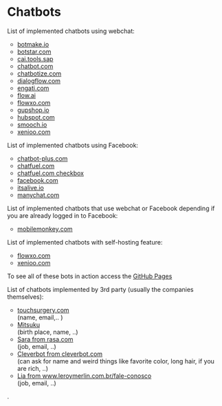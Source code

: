 # Chatbots
List of implemented chatbots using webchat:

<ul style="list-style-type:circle;">
  <li><a href="botmake.html">botmake.io</a></li>
  <li><a href="botstar.html">botstar.com</a></li>
  <li><a href="SAPCAI.html">cai.tools.sap</a></li>
  <li><a href="chatbot.html">chatbot.com</a></li>
  <li><a href="chatbotize.html">chatbotize.com</a></li>
  <li><a href="dialogflow.html">dialogflow.com</a></li>
  <li><a href="engati.html">engati.com</a></li>
  <li><a href="flow.html">flow.ai</a></li>
  <li><a href="flowxo.html">flowxo.com</a></li>
  <li><a href="gupshop.html">gupshop.io</a></li>
  <li><a href="hubspot.html">hubspot.com</a></li>
  <li><a href="smooch.html">smooch.io</a></li>
  <li><a href="xenioo.html">xenioo.com</a></li>
</ul>

List of implemented chatbots using Facebook:

<ul style="list-style-type:circle;">
  <li><a href="chatbot-plus.html">chatbot-plus.com</a></li>
  <li><a href="chatfuel.html">chatfuel.com</a></li>
  <li><a href="chatfuel_checkbox.html">chatfuel.com checkbox</a></li>
  <li><a href="Facebook.html">facebook.com</a></li>
  <li><a href="Facebook_itsalive.html">itsalive.io</a></li>
  <li><a href="manychat.html">manychat.com</a></li>
</ul>

List of implemented chatbots that use webchat or Facebook depending if you are already logged in to Facebook:
<ul style="list-style-type:circle;">
  <li><a href="mobilemonkey.html">mobilemonkey.com</a></li>
</ul>

List of implemented chatbots with self-hosting feature:
<ul style="list-style-type:circle;">
  <li><a href="https://fxo.io/m/85eyk78b">flowxo.com</a></li>
  <li><a href="https://preview.xenioo.com/u/app02/SufVv9VaUATA8aOMIYzijIVy">xenioo.com</a></li>
</ul>

To see all of these bots in action access the [GitHub Pages](https://eacunha.github.io/chatbots)

List of chatbots implemented by 3rd party (usually the companies themselves):

<ul style="list-style-type:circle;">
  <li><a href="https://www.touchsurgery.com/">touchsurgery.com</a></li> (name, email,.. )
  <li><a href="http://www.square-bear.co.uk/mitsuku/nfchat.htm">Mitsuku</a></li> (birth place, name, ..)
  <li><a href="https://rasa.com/docs/getting-started/">Sara from rasa.com</a></li> (job, email,  ..)
  <li><a href="https://www.cleverbot.com/?2">Cleverbot from cleverbot.com</a></li> (can ask for name and weird things like favorite color, long hair, if you are rich, ..)
  <li><a href="https://www.leroymerlin.com.br/fale-conosco">Lia from www.leroymerlin.com.br/fale-conosco</a></li> (job, email,  ..)
  
  
</ul>

.
